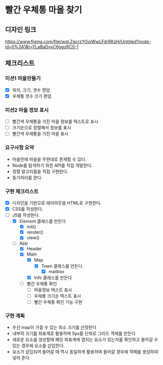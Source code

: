 # 빨간 우체통 마을 찾기

## 디자인 링크

https://www.figma.com/file/wqLZgcrzYOoiWwLFdrRKzH/Untitled?node-id=0%3A1&t=YLaBaDyxC6ggzRC5-1

## 체크리스트

### 미션1 마을만들기

- [x] 위치, 크기, 갯수 랜덤
- [x] 우체통 갯수 크기 랜덤

### 미션2 마을 정보 표시

- [ ] 빨간색 우체통을 가진 마을 정보를 텍스트로 표시
- [ ] 크기순으로 정렬해서 정보를 표시
- [ ] 빨간색 우체통을 가진 마을 표시

### 요구사항 요약

- 마을안에 마을을 무한대로 존재할 수 있다.
- Node를 탐색하기 위한 API를 직접 개발한다.
- 정렬 알고리즘을 직접 구현한다.
- 동기처리를 한다.

### 구현 체크리스트

- [x] 디자인을 기반으로 레이아웃을 HTML로 구현한다.
- [x] CSS를 작성한다.
- [ ] JS를 작성한다.
  - [x] Element 클래스를 만든다
    - [x] init()
    - [x] render()
    - [x] view()
  - [ ] App
    - [x] Header
    - [x] Main
      - [x] Map
        - [x] Town 클래스를 만든다
          - [x] mailbox
      - [x] Info 클래스를 만든다
    - [ ] 빨간 우체통 확인
      - [ ] 마을정보 텍스트 표시
      - [ ] 우체통 크기순 텍스트 표시
      - [ ] 빨간 우체통 확인 기능 구현
### 구현 계획

- 우선 map이 가질 수 있는 최소 크기를 산정한다
- 내부의 크기를 좌표계로 활용하며 5px를 단위로 그리드 객체를 만든다
- 새로운 요소를 생성할때 해당 좌표계에 겹치는 요소가 있는지를 확인하고 들어갈 수 있는 경우에 요소를 삽입한다.
- 요소가 삽입되어 들어갈 때 역시 동일하게 활용하여 들어갈 경우에 객체를 생성하여 넣어 준다
